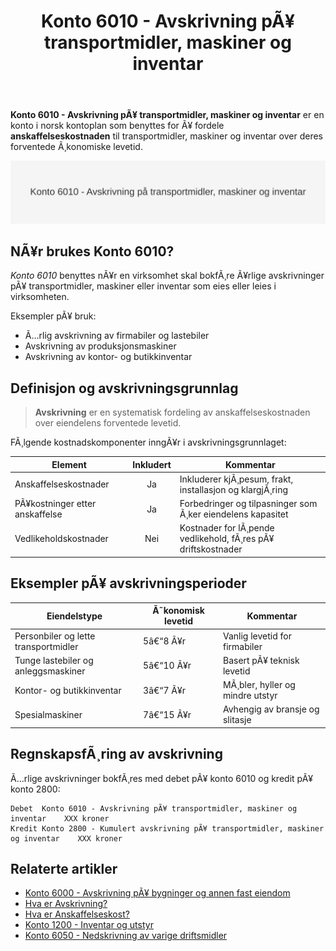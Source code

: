﻿---
title: "Konto 6010 - Avskrivning pÃ¥ transportmidler, maskiner og inventar"
meta_title: "6010"
meta_description: '**Konto 6010 - Avskrivning pÃ¥ transportmidler, maskiner og inventar** er en konto i norsk kontoplan som benyttes for Ã¥ fordele **anskaffelseskostnaden** til t...'
slug: 6010
type: blog
layout: pages/single
---

**Konto 6010 - Avskrivning pÃ¥ transportmidler, maskiner og inventar** er en konto i norsk kontoplan som benyttes for Ã¥ fordele **anskaffelseskostnaden** til transportmidler, maskiner og inventar over deres forventede Ã¸konomiske levetid.

![Illustrasjon av konto 6010 - Avskrivning pÃ¥ transportmidler, maskiner og inventar](6010-avskrivning-pa-transportmidler-mask-og-invent-image.svg)

## NÃ¥r brukes Konto 6010?

*Konto 6010* benyttes nÃ¥r en virksomhet skal bokfÃ¸re Ã¥rlige avskrivninger pÃ¥ transportmidler, maskiner eller inventar som eies eller leies i virksomheten.

Eksempler pÃ¥ bruk:

* Ã…rlig avskrivning av firmabiler og lastebiler
* Avskrivning av produksjonsmaskiner
* Avskrivning av kontor- og butikkinventar

## Definisjon og avskrivningsgrunnlag

> **Avskrivning** er en systematisk fordeling av anskaffelseskostnaden over eiendelens forventede levetid.

FÃ¸lgende kostnadskomponenter inngÃ¥r i avskrivningsgrunnlaget:

| Element                        | Inkludert | Kommentar                                                    |
|--------------------------------|:---------:|--------------------------------------------------------------|
| Anskaffelseskostnader          | Ja        | Inkluderer kjÃ¸pesum, frakt, installasjon og klargjÃ¸ring     |
| PÃ¥kostninger etter anskaffelse | Ja        | Forbedringer og tilpasninger som Ã¸ker eiendelens kapasitet  |
| Vedlikeholdskostnader          | Nei       | Kostnader for lÃ¸pende vedlikehold, fÃ¸res pÃ¥ driftskostnader |

## Eksempler pÃ¥ avskrivningsperioder

| Eiendelstype                            | Ã˜konomisk levetid | Kommentar                           |
|-----------------------------------------|-------------------|-------------------------------------|
| Personbiler og lette transportmidler    | 5â€“8 Ã¥r            | Vanlig levetid for firmabiler       |
| Tunge lastebiler og anleggsmaskiner     | 5â€“10 Ã¥r           | Basert pÃ¥ teknisk levetid           |
| Kontor- og butikkinventar               | 3â€“7 Ã¥r            | MÃ¸bler, hyller og mindre utstyr     |
| Spesialmaskiner                         | 7â€“15 Ã¥r           | Avhengig av bransje og slitasje     |

## RegnskapsfÃ¸ring av avskrivning

Ã…rlige avskrivninger bokfÃ¸res med debet pÃ¥ konto 6010 og kredit pÃ¥ konto 2800:

```text
Debet  Konto 6010 - Avskrivning pÃ¥ transportmidler, maskiner og inventar    XXX kroner
Kredit Konto 2800 - Kumulert avskrivning pÃ¥ transportmidler, maskiner og inventar    XXX kroner
```

## Relaterte artikler

* [Konto 6000 - Avskrivning pÃ¥ bygninger og annen fast eiendom](/blogs/kontoplan/6000-avskrivning-pa-bygninger-og-annen-fast-eiendom "Konto 6000 - Avskrivning pÃ¥ bygninger og annen fast eiendom")
* [Hva er Avskrivning?](/blogs/regnskap/hva-er-avskrivning "Hva er Avskrivning i Regnskap? Metoder, Beregning og Praktiske Eksempler")
* [Hva er Anskaffelseskost?](/blogs/regnskap/hva-er-anskaffelseskost "Hva er Anskaffelseskost? Komplett Guide til Beregning og RegnskapsfÃ¸ring")
* [Konto 1200 - Inventar og utstyr](/blogs/kontoplan/1200-inventar-og-utstyr "Konto 1200 - Inventar og utstyr")
* [Konto 6050 - Nedskrivning av varige driftsmidler](/blogs/kontoplan/6050-nedskrivning-av-varige-driftsmidler "Konto 6050 - Nedskrivning av varige driftsmidler")

